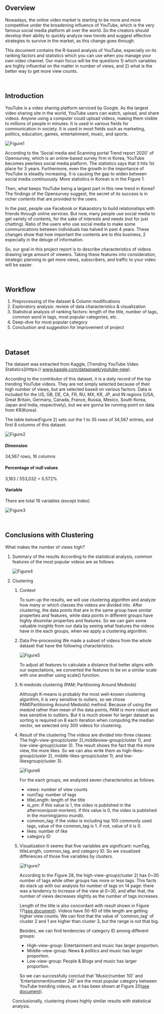 ## Overview

Nowadays, the online video market is starting to be more and more competitive under
the broadening influence of YouTube, which is the very famous social media platform all
over the world.
So the creators should develop their ability to quickly analyze new trends
and suggest effective strategies to survive in the market, as this change goes through.

This document contains the R-based analysis of YouTube, especially on its ranking
factors and statistics which you can use when you manage your own video channel.
Our main focus will be the questions 1) which variables are highly influential on the matter in
number of views, and 2) what is the better way to get more view counts.

<br>

## Introduction

YouTube is a video sharing platform serviced by Google.
As the largest video sharing site in the world, YouTube users can watch, upload, and share videos.
Anyone using a computer could upload videos, making them visible to millions of people in minutes.
It is used in various fields for communication in society.
It is used in most fields such as marketing, politics, education, games, entertainment, music, and sports.

![Figure1](/assets/project/Analysis-of-YouTube-Trending-Videos/Figure1.PNG)

According to the 'Social media and Scanning portal Trend report 2020' of Opensurvey,
which is an online-based survey firm in Korea, YouTube becomes peerless social media
platform.
The statistics says that it hits 1st place for 3 years. Furthermore, even the growth in the importance of YouTube is steadily increasing.
It is causing the gap to widen between social media continuously.
More statistics in Korean is in the Figure 1.

Then, what keeps YouTube being a largest part in this new trend in Korea?
The findings of the Opensurvey suggest, the secret of its success is in richer contents that are provided to the users.

In the past, people use Facebook or Kakaostory to build relationships with friends through online services.
But now, many people use social media to get variety of contents, for the sake of interests and needs (not for just chatting).
Ratio of the users who use social media to make some communications between individuals has halved in past 4 years.
These changes show that how important the contents are to this business, 2 especially in the deluge of information.

So, our goal in this project report is to describe characteristics of videos drawing large
amount of viewers.
Taking these features into consideration, strategic planning to get more views, subscribers, and traffic to your video will be easier.

<br>

## Workflow

1. Preprocessing of the dataset & Column modifications
2. Exploratory analysis: review of data characteristics & visualization
3. Statistical analysis of ranking factors: length of the title, number of tags, common
   word in tags, most popular categories, etc.
4. Deep-dive for most popular category
5. Conclustion and suggestion for improvement of project

<br>

## Dataset

The dataset was extracted from Kaggle, [Trending YouTube Video Statistics](https://
www.kaggle.com/datasnaek/youtube-new).

According to the contributor of this dataset, it is a daily record of the top trending
YouTube videos.
They are not simply selected because of their high number of views, but are selected based on various factors. Data is included for the US, GB, DE, CA, FR, RU, MX, KR, JP, and IN regions (USA, Great Britain, Germany, Canada, France, Russia, Mexico, South Korea, Japan and India, respectively), but we are gonna be running point on data from KR(Korea).

The table below(Figure 2) sets out the 1 to 35 rows of 34,567 entries, and first 8 columns of this dataset.

![Figure2](/assets/project/Analysis-of-YouTube-Trending-Videos/Figure2.PNG)

#### Dimension

34,567 rows, 16 columns

#### Percentage of null values

3,163 / 553,032 = 0.572%

#### Variable

There are total 16 variables (except index)

![Figure3](/assets/project/Analysis-of-YouTube-Trending-Videos/Figure3.PNG)

<br>

## Conclusions with Clustering

What makes the number of views high?

1.  Summary of the results
    According to the statistical analysis, common features of the most popular videos are
    as follows.

    ![Figure4](/assets/project/Analysis-of-YouTube-Trending-Videos/Figure4.PNG)

2.  Clustering

    1.  Context

        To sum-up the results, we will use clustering algorithm and analyze how many or
        which classes the videos are divided into.
        After clustering, the data points that are in the same group have similar properties and features, while data points in different groups have highly dissimilar properties and features.
        So we can gain some valuable insights from our data by seeing what features the videos have in the each groups, when we apply a clustering algorithm.

    2.  Data Pre-processing
        We made a subset of videos from the whole dataset that have the following characteristics.

        ![Figure5](/assets/project/Analysis-of-YouTube-Trending-Videos/Figure5.PNG)

        To adjust all features to calculate a distance that better aligns with our expectations, we converted the features to be on a similar scale with one another using scale() function.

    3.  K-medoids clustering (PAM; Partitioning Around Medoids)

        Although K-means is probably the most well-known clustering algorithm, it is very
        sensitive to ouliers, so we chose PAM(Partitioning Around Medoids) method.
        Because of using the medoid rather than mean of the data points, PAM is more robust and less sensitive to outliers.
        But it is much slower for larger dataset as sorting is required on 8 each iteration when computing the median vector, we selected only 300 videos for clustering.

    4.  Result of the clustering
        The videos are divided into three classes: The high-view-group(cluster 2),middleview-group(cluster 1), and low-view-group(cluster 3).
        The result shows the fact that the more view, the more likes.
        So we can also write them as high-likes-group(cluster 2), middle-likes-group(cluster 1), and low-likesgroup(cluster 3).

        ![Figure6](/assets/project/Analysis-of-YouTube-Trending-Videos/Figure6.PNG)

        For the each groups, we analyzed seven characteristics as follows.

        - views: number of view counts
        - numTag: number of tags
        - titleLength: length of the title
        - is_pm: if this value is 1, the video is published in the afternoon(post-mortem). if
          this value is 0, the video is published in the morning(anno mundi).
        - common_tag: if the video is including top 100 commonly used tags, value of the
          common_tag is 1. if not, value of it is 0.
        - likes: number of like
        - category ID

    5.  Visualization
        It seems that five variables are significant: numTag, titleLength, common_tag, and
        category ID.
        So we visualized differences of those five variables by clusters.

        ![Figure7](/assets/project/Analysis-of-YouTube-Trending-Videos/Figure7.PNG)

        According to the Figure 28, the high-view-group(cluster 2) has 0~30 number of tags while other groups has more or less tags.
        This facts do stack up with our analysis for number of tags on 14 page: there was a tendency to increase of the view at 0~30, and after that, the number of views decreases slightly as the number of tags increases.

        Length of the title is also concordant with result shown in Figure 17([see document](https://github.com/Heejinee3/Data-Science/blob/master/Report.pdf)).
        Videos have 50-60 of title length are getting higher view counts.
        We can find that the value of 'common_tag' of cluster 2 and 1 are higher than cluster 3, but the range is not that big.

        Besides, we can find tendencies of category ID among different groups:

        - High-view-group: Entertainment and music has larger proportion.
        - Middle-view-group: News & politics and music has larger proportion.
        - Low-view-group: People & Blogs and music has larger proportion.

        So we can successfully conclud that 'Music(number 10)' and 'Entertainment(number
        24)' are the most popular category between YouTube trending videos, as it has been
        shown at Figure 20([see document](https://github.com/Heejinee3/Data-Science/blob/master/Report.pdf)).

    Conclusionally, clustering shows highly similar results with statistical analysis.
